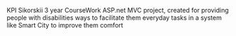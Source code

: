 KPI Sikorskii 3 year CourseWork 
ASP.net MVC project, created for providing people with disabilities ways to facilitate them
everyday tasks in a system like Smart City to improve them
comfort
